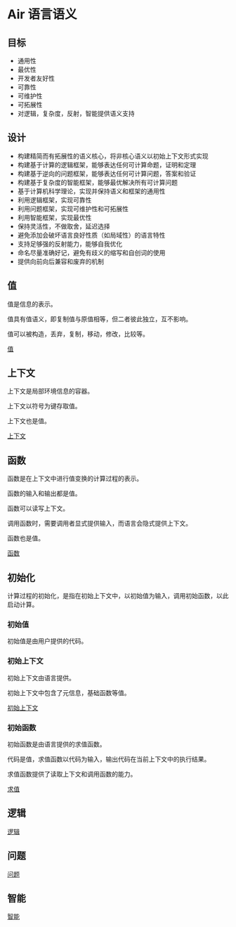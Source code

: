 # Air 语言语义

## 目标

- 通用性
- 最优性
- 开发者友好性
- 可靠性
- 可维护性
- 可拓展性
- 对逻辑，复杂度，反射，智能提供语义支持

## 设计

- 构建精简而有拓展性的语义核心，将非核心语义以初始上下文形式实现
- 构建基于计算的逻辑框架，能够表达任何可计算命题，证明和定理
- 构建基于逆向的问题框架，能够表达任何可计算问题，答案和验证
- 构建基于复杂度的智能框架，能够最优解决所有可计算问题
- 基于计算机科学理论，实现并保持语义和框架的通用性
- 利用逻辑框架，实现可靠性
- 利用问题框架，实现可维护性和可拓展性
- 利用智能框架，实现最优性
- 保持灵活性，不做取舍，延迟选择
- 避免添加会破坏语言良好性质（如局域性）的语言特性
- 支持足够强的反射能力，能够自我优化
- 命名尽量准确好记，避免有歧义的缩写和自创词的使用
- 提供向前向后兼容和废弃的机制

## 值

值是信息的表示。

值具有值语义，即复制值与原值相等，但二者彼此独立，互不影响。

值可以被构造，丢弃，复制，移动，修改，比较等。

[值](./Air%20语言语义/值.md)

## 上下文

上下文是局部环境信息的容器。

上下文以符号为键存取值。

上下文也是值。

[上下文](./Air%20语言语义/值/上下文.md)

## 函数

函数是在上下文中进行值变换的计算过程的表示。

函数的输入和输出都是值。

函数可以读写上下文。

调用函数时，需要调用者显式提供输入，而语言会隐式提供上下文。

函数也是值。

[函数](./Air%20语言语义/值/函数.md)

## 初始化

计算过程的初始化，是指在初始上下文中，以初始值为输入，调用初始函数，以此启动计算。

### 初始值

初始值是由用户提供的代码。

### 初始上下文

初始上下文由语言提供。

初始上下文中包含了元信息，基础函数等值。

[初始上下文](./Air%20语言语义/初始上下文.md)

### 初始函数

初始函数是由语言提供的求值函数。

代码是值，求值函数以代码为输入，输出代码在当前上下文中的执行结果。

求值函数提供了读取上下文和调用函数的能力。

[求值](./Air%20语言语义/求值.md)

## 逻辑

[逻辑](./Air%20语言语义/逻辑.md)

## 问题

[问题](./Air%20语言语义/问题.md)

## 智能

[智能](./Air%20语言语义/智能.md)
